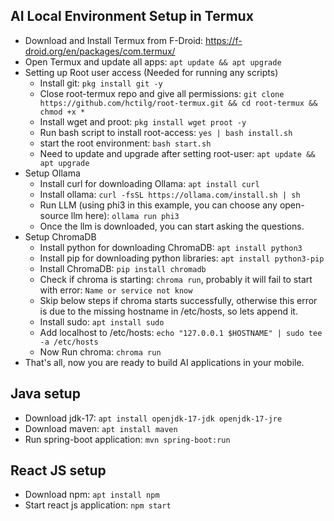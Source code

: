 ## AI Local Environment Setup in Termux
- Download and Install Termux from F-Droid: https://f-droid.org/en/packages/com.termux/
- Open Termux and update all apps: `apt update && apt upgrade`
- Setting up Root user access (Needed for running any scripts)
  - Install git: `pkg install git -y`
  - Close root-termux repo and give all permissions: `git clone https://github.com/hctilg/root-termux.git && cd root-termux && chmod +x *`
  - Install wget and proot: `pkg install wget proot -y`
  - Run bash script to install root-access: `yes | bash install.sh`
  - start the root environment: `bash start.sh`
  - Need to update and upgrade after setting root-user: `apt update && apt upgrade`
- Setup Ollama
  - Install curl for downloading Ollama: `apt install curl`
  - Install ollama: `curl -fsSL https://ollama.com/install.sh | sh`
  - Run LLM (using phi3 in this example, you can choose any open-source llm here): `ollama run phi3`
  - Once the llm is downloaded, you can start asking the questions.
- Setup ChromaDB
  - Install python for downloading ChromaDB: `apt install python3`
  - Install pip for downloading python libraries: `apt install python3-pip`
  - Install ChromaDB: `pip install chromadb`
  - Check if chroma is starting: `chroma run`, probably it will fail to start with error: `Name or service not know`
  - Skip below steps if chroma starts successfully, otherwise this error is due to the missing hostname in /etc/hosts, so lets append it.
  - Install sudo: `apt install sudo`
  - Add localhost to /etc/hosts: `echo "127.0.0.1 $HOSTNAME" | sudo tee -a /etc/hosts`
  - Now Run chroma: `chroma run`
- That's all, now you are ready to build AI applications in your mobile.

## Java setup
- Download jdk-17: `apt install openjdk-17-jdk openjdk-17-jre`
- Download maven: `apt install maven`
- Run spring-boot application: `mvn spring-boot:run`

## React JS setup
- Download npm: `apt install npm`
- Start react js application: `npm start`
